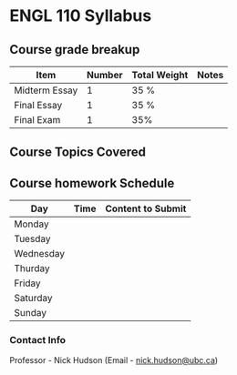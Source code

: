 # ENGL 110 Syllabus

## Course grade breakup
| Item          | Number | Total Weight | Notes |
| ------------- | ------ | ------------ | ----- |
| Midterm Essay | 1      | 35 %         |       |
| Final Essay   | 1      | 35 %         |       |
| Final Exam    | 1      | 35%             |       |

## Course Topics Covered

## Course homework Schedule
| Day       | Time | Content to Submit |
| --------- | ---- | ----------------- |
| Monday    |      |                   |
| Tuesday   |      |                   |
| Wednesday |      |                   |
| Thurday   |      |                   |
| Friday    |      |                   |
| Saturday  |      |                   |
| Sunday    |      |                   |


### Contact Info

Professor - Nick Hudson (Email - nick.hudson@ubc.ca)


